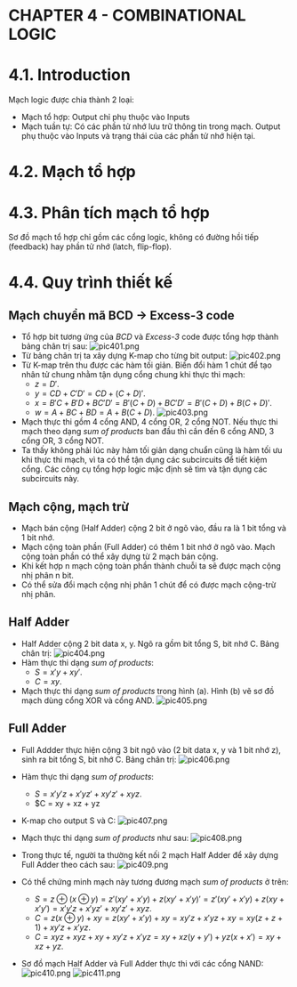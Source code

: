 # CHAPTER 4 - COMBINATIONAL LOGIC

# 4.1. Introduction
Mạch logic được chia thành 2 loại:
* Mạch tổ hợp: Output chỉ phụ thuộc vào Inputs
* Mạch tuần tự: Có các phần tử nhớ lưu trữ thông tin trong mạch. Output phụ thuộc vào Inputs và trạng thái của các phần tử nhớ hiện tại.

# 4.2. Mạch tổ hợp

# 4.3. Phân tích mạch tổ hợp
Sơ đồ mạch tổ hợp chỉ gồm các cổng logic, không có đường hồi tiếp (feedback) hay phần tử nhớ (latch, flip-flop).

# 4.4. Quy trình thiết kế
## Mạch chuyển mã BCD -> Excess-3 code
* Tổ hợp bit tương ứng của *BCD* và *Excess-3* code được tổng hợp thành bảng chân trị sau:
![pic401.png](pic401.png)
* Từ bảng chân trị ta xây dựng K-map cho từng bit output:
![pic402.png](pic402.png)
* Từ K-map trên thu được các hàm tối giản. Biến đổi hàm 1 chút để tạo nhân tử chung nhằm tận dụng cổng chung khi thực thi mạch:
  * $z = D'$.
  * $y = CD + C'D' = CD + (C + D)'$.
  * $x = B'C + B'D + BC'D' = B'(C + D) + BC'D' = B'(C + D) + B(C + D)'$.
  * $w = A + BC + BD = A + B(C + D)$.
![pic403.png](pic403.png)
* Mạch thực thi gồm 4 cổng AND, 4 cổng OR, 2 cổng NOT. Nếu thực thi mạch theo dạng *sum of products* ban đầu thì cần đến 6 cổng AND, 3 cổng OR, 3 cổng NOT.
* Ta thấy không phải lúc này hàm tối giản dạng chuẩn cũng là hàm tối ưu khi thực thi mạch, vì ta có thể tận dụng các subcircuits để tiết kiệm cổng. Các công cụ tổng hợp logic mặc định sẽ tìm và tận dụng các subcircuits này.

## Mạch cộng, mạch trừ
* Mạch bán cộng (Half Adder) cộng 2 bit ở ngõ vào, đầu ra là 1 bit tổng và 1 bit nhớ.
* Mạch cộng toàn phần (Full Adder) có thêm 1 bit nhớ ở ngõ vào. Mạch cộng toàn phần có thể xây dựng từ 2 mạch bán cộng.
* Khi kết hợp n mạch cộng toàn phần thành chuỗi ta sẽ được mạch cộng nhị phân n bit.
* Có thể sửa đổi mạch cộng nhị phân 1 chút để có được mạch cộng-trừ nhị phân.

## Half Adder
* Half Adder cộng 2 bit data x, y. Ngõ ra gồm bit tổng S, bit nhớ C. Bảng chân trị:
![pic404.png](pic404.png)
* Hàm thực thi dạng *sum of products*:
  * $S = x'y + xy'$.
  * $C = xy$.
* Mạch thực thi dạng *sum of products* trong hình (a). Hình (b) vẽ sơ đồ mạch dùng cổng XOR và cổng AND.
![pic405.png](pic405.png)

## Full Adder
* Full Addder thực hiện cộng 3 bit ngõ vào (2 bit data x, y và 1 bit nhớ z), sinh ra bit tổng S, bit nhớ C. Bảng chân trị:
![pic406.png](pic406.png)
* Hàm thực thi dạng *sum of products*:
  * $S = x'y'z + x'yz' + xy'z' + xyz$.
  * $C = xy + xz + yz
* K-map cho output S và C:
![pic407.png](pic407.png)
* Mạch thực thi dạng *sum of products* như sau:
![pic408.png](pic408.png)
* Trong thực tế, người ta thường kết nối 2 mạch Half Adder để xây dựng Full Adder theo cách sau:
![pic409.png](pic409.png)
* Có thể chứng minh mạch này tương đương mạch *sum of products* ở trên:
  * $S = z \oplus (x \oplus y) = z'(xy' + x'y) + z(xy' + x'y)' = z'(xy' + x'y) + z(xy + x'y') = x'y'z + x'yz' + xy'z' + xyz$.
  * $C = z(x \oplus y) + xy = z(xy' + x'y) + xy = xy'z + x'yz + xy = xy(z + z + 1) + xy'z + x'yz$.
  * $C = xyz + xyz + xy + xy'z + x'yz = xy + xz(y + y') + yz(x + x') = xy + xz + yz$.

* Sơ đồ mạch Half Adder và Full Adder thực thi với các cổng NAND:
![pic410.png](pic410.png)
![pic411.png](pic411.png)

